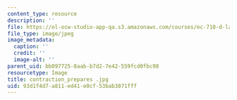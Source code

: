 ```yaml
---
content_type: resource
description: ''
file: https://ol-ocw-studio-app-qa.s3.amazonaws.com/courses/ec-710-d-lab-medical-technologies-for-the-developing-world-spring-2010/93d1f4d7a811ed41e0cf53bab3871fff_contraction_prepares%20.jpg
file_type: image/jpeg
image_metadata:
  caption: ''
  credit: ''
  image-alt: ''
parent_uid: bb097725-8aab-b7d2-7e42-559fcd0fbc98
resourcetype: Image
title: contraction_prepares .jpg
uid: 93d1f4d7-a811-ed41-e0cf-53bab3871fff
---
```

